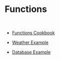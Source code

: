 # Functions

<br/>

* [Functions Cookbook](openai-functions-cookbook.md)

* [Weather Example](openai-functions-weather.md)

* [Database Example](openai-functions-database.md)
